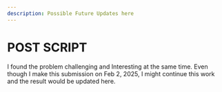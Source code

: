 ```yaml
---
description: Possible Future Updates here
---
```


# POST SCRIPT

I found the problem challenging and Interesting at the same time. Even though I make this submission on Feb 2, 2025, I might continue this work and the result would be updated here.
